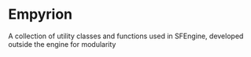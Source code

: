 # Empyrion
A collection of utility classes and functions used in SFEngine, developed outside the engine for modularity 
